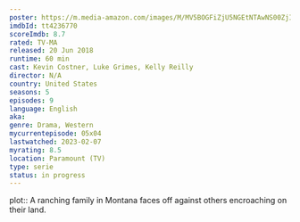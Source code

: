 ```yaml
---
poster: https://m.media-amazon.com/images/M/MV5BOGFiZjU5NGEtNTAwNS00ZjI2LTg0YTktNjg0ODFlM2E0NGVhXkEyXkFqcGdeQXVyMzQ2MDI5NjU@._V1_SX300.jpg
imdbId: tt4236770
scoreImdb: 8.7
rated: TV-MA
released: 20 Jun 2018
runtime: 60 min
cast: Kevin Costner, Luke Grimes, Kelly Reilly
director: N/A
country: United States
seasons: 5
episodes: 9
language: English
aka: 
genre: Drama, Western
mycurrentepisode: 05x04
lastwatched: 2023-02-07
myrating: 8.5
location: Paramount (TV)
type: serie
status: in progress
---
```


plot:: A ranching family in Montana faces off against others encroaching on their land.